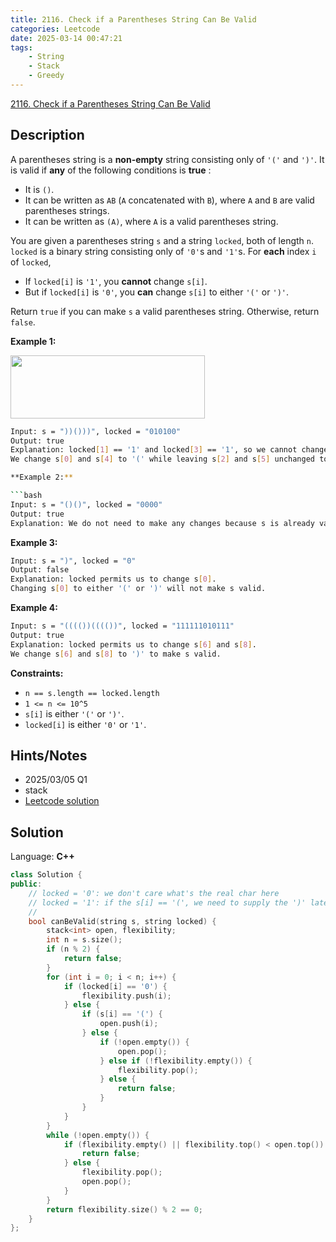 ```yaml
---
title: 2116. Check if a Parentheses String Can Be Valid
categories: Leetcode
date: 2025-03-14 00:47:21
tags:
    - String
    - Stack
    - Greedy
---
```


[2116. Check if a Parentheses String Can Be Valid](https://leetcode.com/problems/check-if-a-parentheses-string-can-be-valid/description/)

## Description

A parentheses string is a **non-empty**  string consisting only of `'('` and `')'`. It is valid if **any**  of the following conditions is **true** :

- It is `()`.
- It can be written as `AB` (`A` concatenated with `B`), where `A` and `B` are valid parentheses strings.
- It can be written as `(A)`, where `A` is a valid parentheses string.

You are given a parentheses string `s` and a string `locked`, both of length `n`. `locked` is a binary string consisting only of `'0'`s and `'1'`s. For **each**  index `i` of `locked`,

- If `locked[i]` is `'1'`, you **cannot**  change `s[i]`.
- But if `locked[i]` is `'0'`, you **can**  change `s[i]` to either `'('` or `')'`.

Return `true` if you can make `s` a valid parentheses string. Otherwise, return `false`.

**Example 1:**

<img alt="" src="https://assets.leetcode.com/uploads/2021/11/06/eg1.png" style="width: 311px; height: 101px;">

```bash
Input: s = "))()))", locked = "010100"
Output: true
Explanation: locked[1] == '1' and locked[3] == '1', so we cannot change s[1] or s[3].
We change s[0] and s[4] to '(' while leaving s[2] and s[5] unchanged to make s valid.```

**Example 2:**

```bash
Input: s = "()()", locked = "0000"
Output: true
Explanation: We do not need to make any changes because s is already valid.
```

**Example 3:**

```bash
Input: s = ")", locked = "0"
Output: false
Explanation: locked permits us to change s[0].
Changing s[0] to either '(' or ')' will not make s valid.
```

**Example 4:**

```bash
Input: s = "(((())(((())", locked = "111111010111"
Output: true
Explanation: locked permits us to change s[6] and s[8].
We change s[6] and s[8] to ')' to make s valid.
```

**Constraints:**

- `n == s.length == locked.length`
- `1 <= n <= 10^5`
- `s[i]` is either `'('` or `')'`.
- `locked[i]` is either `'0'` or `'1'`.

## Hints/Notes

- 2025/03/05 Q1
- stack
- [Leetcode solution](https://leetcode.com/problems/check-if-a-parentheses-string-can-be-valid/editorial/)

## Solution

Language: **C++**

```C++
class Solution {
public:
    // locked = '0': we don't care what's the real char here
    // locked = '1': if the s[i] == '(', we need to supply the ')' later
    //
    bool canBeValid(string s, string locked) {
        stack<int> open, flexibility;
        int n = s.size();
        if (n % 2) {
            return false;
        }
        for (int i = 0; i < n; i++) {
            if (locked[i] == '0') {
                flexibility.push(i);
            } else {
                if (s[i] == '(') {
                    open.push(i);
                } else {
                    if (!open.empty()) {
                        open.pop();
                    } else if (!flexibility.empty()) {
                        flexibility.pop();
                    } else {
                        return false;
                    }
                }
            }
        }
        while (!open.empty()) {
            if (flexibility.empty() || flexibility.top() < open.top()) {
                return false;
            } else {
                flexibility.pop();
                open.pop();
            }
        }
        return flexibility.size() % 2 == 0;
    }
};
```
